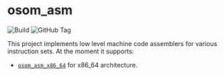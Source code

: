 osom_asm
=============

![Build](https://github.com/RafalSzefler/osom_asm/actions/workflows/tests.yml/badge.svg)
![GitHub Tag](https://img.shields.io/github/v/tag/RafalSzefler/osom_asm)

This project implements low level machine code assemblers for various instruction sets. At the moment it supports:

* [`osom_asm_x86_64`](https://rafalszefler.github.io/osom_asm/osom_asm_x86_64) for x86_64 architecture.
